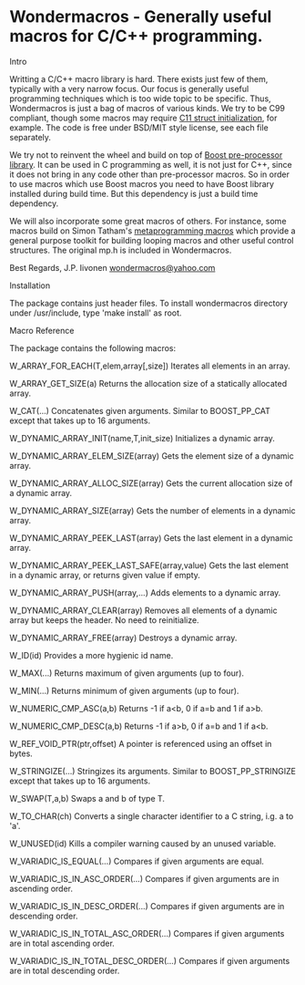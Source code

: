 # Wondermacros - Generally useful macros for C/C++ programming.

Intro

Writting a C/C++ macro library is hard. There exists just few of them,
typically with a very narrow focus. Our focus is generally useful
programming techniques which is too wide topic to be specific. Thus,
Wondermacros is just a bag of macros of various kinds. We try to be
C99 compliant, though some macros may require [C11 struct initialization](https://en.cppreference.com/w/c/language/struct_initialization),
for example. The code is free under BSD/MIT style license, see each
file separately.

We try not to reinvent the wheel and build on top of [Boost pre-processor
library](https://www.boost.org/doc/libs/1_67_0/libs/preprocessor/doc/index.html).
It can be used in C programming as well, it is not just for
C++, since it does not bring in any code other than pre-processor macros.
So in order to use macros which use Boost macros you need to have Boost
library installed during build time. But this dependency is just a build
time dependency.

We will also incorporate some great macros of others. For instance, some
macros build on Simon Tatham's [metaprogramming macros](https://www.chiark.greenend.org.uk/~sgtatham/mp/)
which provide a general purpose toolkit for building looping macros and other useful
control structures. The original mp.h is included in Wondermacros.

Best Regards,
J.P. Iivonen <wondermacros@yahoo.com>


Installation

The package contains just header files. To install wondermacros directory
under /usr/include, type 'make install' as root.


Macro Reference


The package contains the following macros:

W_ARRAY_FOR_EACH(T,elem,array[,size])
    Iterates all elements in an array.

W_ARRAY_GET_SIZE(a)
    Returns the allocation size of a statically allocated array.

W_CAT(...)
    Concatenates given arguments. Similar to BOOST_PP_CAT except that takes up to 16 arguments.

W_DYNAMIC_ARRAY_INIT(name,T,init_size)
    Initializes a dynamic array.

W_DYNAMIC_ARRAY_ELEM_SIZE(array)
    Gets the element size of a dynamic array.

W_DYNAMIC_ARRAY_ALLOC_SIZE(array)
    Gets the current allocation size of a dynamic array.

W_DYNAMIC_ARRAY_SIZE(array)
    Gets the number of elements in a dynamic array.

W_DYNAMIC_ARRAY_PEEK_LAST(array)
    Gets the last element in a dynamic array.

W_DYNAMIC_ARRAY_PEEK_LAST_SAFE(array,value)
    Gets the last element in a dynamic array, or returns given value if empty.

W_DYNAMIC_ARRAY_PUSH(array,...)
    Adds elements to a dynamic array.

W_DYNAMIC_ARRAY_CLEAR(array)
    Removes all elements of a dynamic array but keeps the header. No need to reinitialize.

W_DYNAMIC_ARRAY_FREE(array)
    Destroys a dynamic array.

W_ID(id)
    Provides a more hygienic id name.

W_MAX(...)
    Returns maximum of given arguments (up to four).

W_MIN(...)
    Returns minimum of given arguments (up to four).

W_NUMERIC_CMP_ASC(a,b)
    Returns -1 if a<b, 0 if a=b and 1 if a>b.

W_NUMERIC_CMP_DESC(a,b)
    Returns -1 if a>b, 0 if a=b and 1 if a<b.

W_REF_VOID_PTR(ptr,offset)
    A pointer is referenced using an offset in bytes.

W_STRINGIZE(...)
    Stringizes its arguments. Similar to BOOST_PP_STRINGIZE except that takes up to 16 arguments.

W_SWAP(T,a,b)
    Swaps a and b of type T.

W_TO_CHAR(ch)
    Converts a single character identifier to a C string, i.g. a to 'a'.

W_UNUSED(id)
    Kills a compiler warning caused by an unused variable.

W_VARIADIC_IS_EQUAL(...)
    Compares if given arguments are equal.

W_VARIADIC_IS_IN_ASC_ORDER(...)
    Compares if given arguments are in ascending order.

W_VARIADIC_IS_IN_DESC_ORDER(...)
    Compares if given arguments are in descending order.

W_VARIADIC_IS_IN_TOTAL_ASC_ORDER(...)
    Compares if given arguments are in total ascending order.

W_VARIADIC_IS_IN_TOTAL_DESC_ORDER(...)
    Compares if given arguments are in total descending order.
